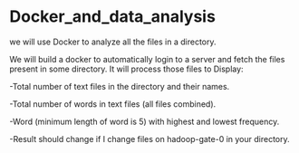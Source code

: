 # Docker_and_data_analysis
we will use Docker to analyze all the files in a directory.

We will build a docker to automatically login to a server and fetch the files present in some directory.
It will process those files to Display:

-Total number of text files in the directory and their names.

-Total number of words in text files (all files combined).

-Word (minimum length of word is 5) with highest and lowest frequency.

-Result should change if I change files on hadoop-gate-0 in your directory.
